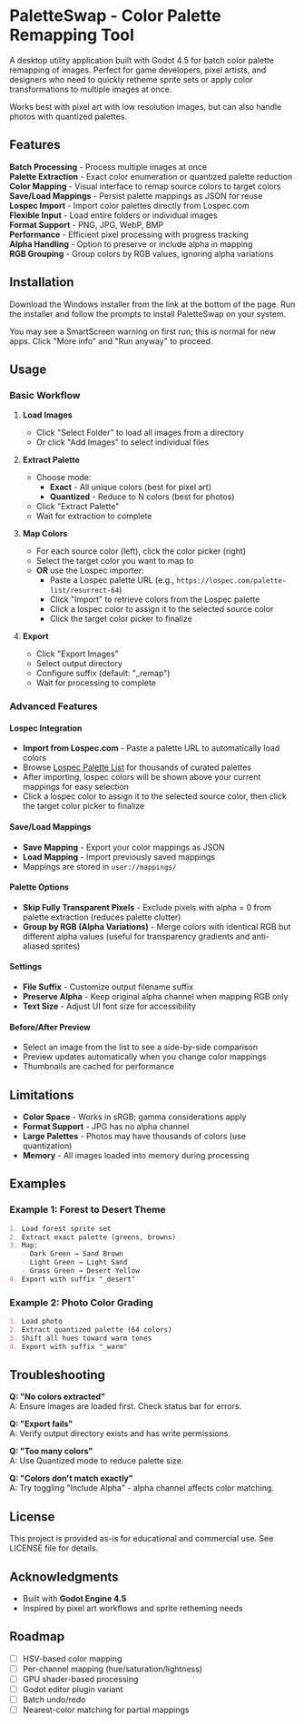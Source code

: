 # PaletteSwap - Color Palette Remapping Tool

A desktop utility application built with Godot 4.5 for batch color palette remapping of images. Perfect for game developers, pixel artists, and designers who need to quickly retheme sprite sets or apply color transformations to multiple images at once.

Works best with pixel art with low resolution images, but can also handle photos with quantized palettes.

## Features

**Batch Processing** - Process multiple images at once  
**Palette Extraction** - Exact color enumeration or quantized palette reduction  
**Color Mapping** - Visual interface to remap source colors to target colors  
**Save/Load Mappings** - Persist palette mappings as JSON for reuse  
**Lospec Import** - Import color palettes directly from Lospec.com  
**Flexible Input** - Load entire folders or individual images  
**Format Support** - PNG, JPG, WebP, BMP  
**Performance** - Efficient pixel processing with progress tracking  
**Alpha Handling** - Option to preserve or include alpha in mapping  
**RGB Grouping** - Group colors by RGB values, ignoring alpha variations

## Installation

Download the Windows installer from the link at the bottom of the page. Run the installer and follow the prompts to install PaletteSwap on your system.

You may see a SmartScreen warning on first run; this is normal for new apps. Click "More info" and "Run anyway" to proceed.

## Usage

### Basic Workflow

1. **Load Images**
   - Click "Select Folder" to load all images from a directory
   - Or click "Add Images" to select individual files

2. **Extract Palette**
   - Choose mode:
     - **Exact** - All unique colors (best for pixel art)
     - **Quantized** - Reduce to N colors (best for photos)
   - Click "Extract Palette"
   - Wait for extraction to complete

3. **Map Colors**
   - For each source color (left), click the color picker (right)
   - Select the target color you want to map to
   - **OR** use the Lospec importer:
     - Paste a Lospec palette URL (e.g., `https://lospec.com/palette-list/resurrect-64`)
     - Click "Import" to retrieve colors from the Lospec palette
     - Click a lospec color to assign it to the selected source color
     - Click the target color picker to finalize

4. **Export**
   - Click "Export Images"
   - Select output directory
   - Configure suffix (default: "_remap")
   - Wait for processing to complete

### Advanced Features

#### Lospec Integration

- **Import from Lospec.com** - Paste a palette URL to automatically load colors
- Browse [Lospec Palette List](https://lospec.com/palette-list) for thousands of curated palettes
- After importing, lospec colors will be shown above your current mappings for easy selection
- Click a lospec color to assign it to the selected source color, then click the target color picker to finalize

#### Save/Load Mappings

- **Save Mapping** - Export your color mappings as JSON
- **Load Mapping** - Import previously saved mappings
- Mappings are stored in `user://mappings/`

#### Palette Options

- **Skip Fully Transparent Pixels** - Exclude pixels with alpha = 0 from palette extraction (reduces palette clutter)
- **Group by RGB (Alpha Variations)** - Merge colors with identical RGB but different alpha values (useful for transparency gradients and anti-aliased sprites)

#### Settings

- **File Suffix** - Customize output filename suffix
- **Preserve Alpha** - Keep original alpha channel when mapping RGB only
- **Text Size** - Adjust UI font size for accessibility

#### Before/After Preview

- Select an image from the list to see a side-by-side comparison
- Preview updates automatically when you change color mappings
- Thumbnails are cached for performance

## Limitations

- **Color Space** - Works in sRGB; gamma considerations apply
- **Format Support** - JPG has no alpha channel
- **Large Palettes** - Photos may have thousands of colors (use quantization)
- **Memory** - All images loaded into memory during processing

## Examples

### Example 1: Forest to Desert Theme

```markdown
1. Load forest sprite set
2. Extract exact palette (greens, browns)
3. Map:
   - Dark Green → Sand Brown
   - Light Green → Light Sand
   - Grass Green → Desert Yellow
4. Export with suffix "_desert"
```

### Example 2: Photo Color Grading

```markdown
1. Load photo
2. Extract quantized palette (64 colors)
3. Shift all hues toward warm tones
4. Export with suffix "_warm"
```

## Troubleshooting

**Q: "No colors extracted"**  
A: Ensure images are loaded first. Check status bar for errors.

**Q: "Export fails"**  
A: Verify output directory exists and has write permissions.

**Q: "Too many colors"**  
A: Use Quantized mode to reduce palette size.

**Q: "Colors don't match exactly"**  
A: Try toggling "Include Alpha" - alpha channel affects color matching.

## License

This project is provided as-is for educational and commercial use. See LICENSE file for details.

## Acknowledgments

- Built with **Godot Engine 4.5**
- Inspired by pixel art workflows and sprite retheming needs

## Roadmap

- [ ] HSV-based color mapping
- [ ] Per-channel mapping (hue/saturation/lightness)
- [ ] GPU shader-based processing
- [ ] Godot editor plugin variant
- [ ] Batch undo/redo
- [ ] Nearest-color matching for partial mappings
